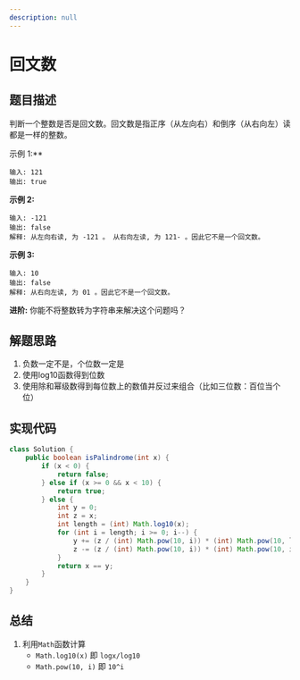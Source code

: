 ```yaml
---
description: null
---
```


# 回文数

## 题目描述

判断一个整数是否是回文数。回文数是指正序（从左向右）和倒序（从右向左）读都是一样的整数。

示例 1:\*\*

```text
输入: 121
输出: true
```

**示例 2:**

```text
输入: -121
输出: false
解释: 从左向右读, 为 -121 。 从右向左读, 为 121- 。因此它不是一个回文数。
```

**示例 3:**

```text
输入: 10
输出: false
解释: 从右向左读, 为 01 。因此它不是一个回文数。
```

**进阶:** 你能不将整数转为字符串来解决这个问题吗？

## 解题思路

1. 负数一定不是，个位数一定是
2. 使用log10函数得到位数
3. 使用除和幂级数得到每位数上的数值并反过来组合（比如三位数：百位当个位）

## 实现代码

```java
class Solution {
    public boolean isPalindrome(int x) {
        if (x < 0) {
            return false;
        } else if (x >= 0 && x < 10) {
            return true;
        } else {
            int y = 0;
            int z = x;
            int length = (int) Math.log10(x);
            for (int i = length; i >= 0; i--) {
                y += (z / (int) Math.pow(10, i)) * (int) Math.pow(10, length - i);
                z -= (z / (int) Math.pow(10, i)) * (int) Math.pow(10, i);
            }
            return x == y;
        }
    }
}
```

## 总结

1. 利用`Math`函数计算
   * `Math.log10(x)` 即 `logx/log10`
   * `Math.pow(10, i)` 即 `10^i`

